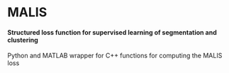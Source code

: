 # MALIS 
#### Structured loss function for supervised learning of segmentation and clustering

Python and MATLAB wrapper for C++ functions for computing the MALIS loss

